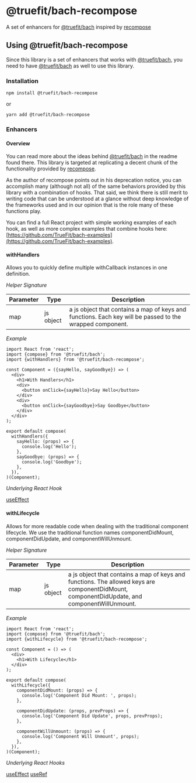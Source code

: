 # @truefit/bach-recompose
A set of enhancers for [@truefit/bach](https://github.com/TrueFit/bach) inspired by [recompose](https://github.com/acdlite/recompose)

## Using @truefit/bach-recompose

Since this library is a set of enhancers that works with [@truefit/bach](https://github.com/TrueFit/bach), you need to have [@truefit/bach](https://github.com/TrueFit/bach) as well to use this library.

### Installation

```
npm install @truefit/bach-recompose
```

or

```
yarn add @truefit/bach-recompose
```

### Enhancers

#### Overview

You can read more about the ideas behind [@truefit/bach](https://github.com/TrueFit/bach) in the readme found there. This library is targeted at replicating a decent chunk of the functionality provided by [recompose](https://github.com/acdlite/recompose).

As the author of recompose points out in his deprecation notice, you can accomplish many (although not all) of the same behaviors provided by this library with a combination of hooks. That said, we think there is still merit to writing code that can be understood at a glance without deep knowledge of the frameworks used and in our opinion that is the role many of these functions play.

You can find a full React project with simple working examples of each hook, as well as more complex examples that combine hooks here: [https://github.com/TrueFit/bach-examples](https://github.com/TrueFit/bach-examples).

#### withHandlers

Allows you to quickly define multiple withCallback instances in one definition.

_Helper Signature_

| Parameter | Type      | Description                                                                                              |
| --------- | --------- | -------------------------------------------------------------------------------------------------------- |
| map       | js object | a js object that contains a map of keys and functions. Each key will be passed to the wrapped component. |

_Example_

```
import React from 'react';
import {compose} from '@truefit/bach';
import {withHandlers} from '@truefit/bach-recompose';

const Component = ({sayHello, sayGoodbye}) => (
  <div>
    <h1>With Handlers</h1>
    <div>
      <button onClick={sayHello}>Say Hello</button>
    </div>
    <div>
      <button onClick={sayGoodbye}>Say Goodbye</button>
    </div>
  </div>
);

export default compose(
  withHandlers({
    sayHello: (props) => {
      console.log('Hello');
    },
    sayGoodbye: (props) => {
      console.log('Goodbye');
    },
  }),
)(Component);
```

_Underlying React Hook_

[useEffect](https://reactjs.org/docs/hooks-reference.html#useeffect)

#### withLifecycle

Allows for more readable code when dealing with the traditional component lifecycle. We use the traditional function names componentDidMount, componentDidUpdate, and componentWillUnmount.

_Helper Signature_

| Parameter | Type      | Description                                                                                                                                  |
| --------- | --------- | -------------------------------------------------------------------------------------------------------------------------------------------- |
| map       | js object | a js object that contains a map of keys and functions. The allowed keys are componentDidMount, componentDidUpdate, and componentWillUnmount. |

_Example_

```
import React from 'react';
import {compose} from '@truefit/bach';
import {withLifecycle} from '@truefit/bach-recompose';

const Component = () => (
  <div>
    <h1>With Lifecycle</h1>
  </div>
);

export default compose(
  withLifecycle({
    componentDidMount: (props) => {
      console.log('Component Did Mount: ', props);
    },

    componentDidUpdate: (props, prevProps) => {
      console.log('Component Did Update', props, prevProps);
    },

    componentWillUnmount: (props) => {
      console.log('Component Will Unmount', props);
    },
  }),
)(Component);
```

_Underlying React Hooks_

[useEffect](https://reactjs.org/docs/hooks-reference.html#useeffect)
[useRef](https://reactjs.org/docs/hooks-reference.html#useref)